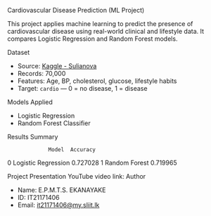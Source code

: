  Cardiovascular Disease Prediction (ML Project)

This project applies machine learning to predict the presence of cardiovascular disease using real-world clinical and lifestyle data. It compares Logistic Regression and Random Forest models.

Dataset
- Source: [Kaggle - Sulianova](https://www.kaggle.com/datasets/sulianova/cardiovascular-disease-dataset)
- Records: 70,000
- Features: Age, BP, cholesterol, glucose, lifestyle habits
- Target: `cardio` — 0 = no disease, 1 = disease

Models Applied
- Logistic Regression
- Random Forest Classifier

Results Summary

                 Model  Accuracy
0  Logistic Regression  0.727028
1        Random Forest  0.719965

Project Presentation
YouTube video link: 
Author
- Name: E.P.M.T.S. EKANAYAKE
- ID: IT21171406
- Email: it21171406@my.sliit.lk


